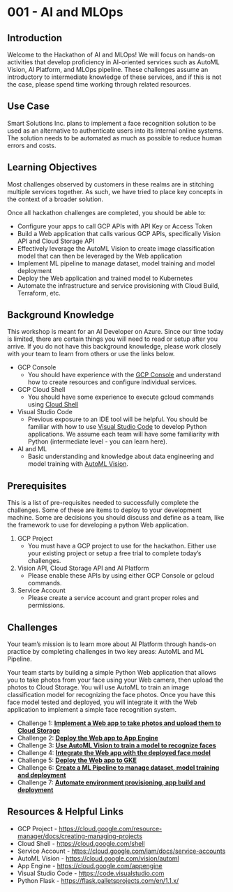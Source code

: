 # 001 - AI and MLOps

## Introduction
Welcome to the Hackathon of AI and MLOps! We will focus on hands-on activities that develop proficiency in AI-oriented services such as AutoML Vision, AI Platform, and MLOps pipeline. These challenges assume an introductory to intermediate knowledge of these services, and if this is not the case, please spend time working through related resources.

## Use Case
Smart Solutions Inc. plans to implement a face recognition solution to be used as an alternative to authenticate users into its internal online systems. The solution needs to be automated as much as possible to reduce human errors and costs. 

## Learning Objectives
Most challenges observed by customers in these realms are in stitching multiple services together. As such, we have tried to place key concepts in the context of a broader solution.

Once all hackathon challenges are completed, you should be able to:
- Configure your apps to call GCP APIs with API Key or Access Token
- Build a Web application that calls various GCP APIs, specifically Vision API and Cloud Storage API  
- Effectively leverage the AutoML Vision to create image classification model that can then be leveraged by the Web application
- Implement ML pipeline to manage dataset, model training and model deployment
- Deploy the Web application and trained model to Kubernetes 
- Automate the infrastructure and service provisioning with Cloud Build, Terraform, etc.

## Background Knowledge
This workshop is meant for an AI Developer on Azure. Since our time today is limited, there are certain things you will need to read or setup after you arrive. If you do not have this background knowledge, please work closely with your team to learn from others or use the links below.
- GCP Console
    - You should have experience with the [GCP Console](https://console.cloud.google.com) and understand how to create resources and configure individual services. 
- GCP Cloud Shell
    - You should have some experience to execute gcloud commands using [Cloud Shell](https://cloud.google.com/shell)
- Visual Studio Code
    - Previous exposure to an IDE tool will be helpful. You should be familiar with how to use [Visual Studio Code](https://code.visualstudio.com) to develop Python applications. We assume each team will have some familiarity with Python (intermediate level - you can learn here).
- AI and ML
    - Basic understanding and knowledge about data engineering and model training with [AutoML Vision](https://cloud.google.com/vision/automl).

## Prerequisites
This is a list of pre-requisites needed to successfully complete the challenges.  Some of these are items to deploy to your development machine.  Some are decisions you should discuss and define as a team, like the framework to use for developing a python Web application.

1. GCP Project
    - You must have a GCP project to use for the hackathon. Either use your existing project or setup a free trial to complete today’s challenges.
2. Vision API, Cloud Storage API and AI Platform
    - Please enable these APIs by using either GCP Console or gcloud commands.
3. Service Account
    - Please create a service account and grant proper roles and permissions.

## Challenges
Your team’s mission is to learn more about AI Platform through hands-on practice by completing challenges in two key areas: AutoML and ML Pipeline.

Your team starts by building a simple Python Web application that allows you to take photos from your face using your Web camera, then upload the photos to Cloud Storage. You will use AutoML to train an image classification model for recognizing the face photos. Once you have this face model tested and deployed, you will integrate it with the Web application to implement a simple face recognition system.

- Challenge 1: **[Implement a Web app to take photos and upload them to Cloud Storage]()**
- Challenge 2: **[Deploy the Web app to App Engine]()**
- Challenge 3: **[Use AutoML Vision to train a model to recognize faces]()**
- Challenge 4: **[Integrate the Web app with the deployed face model]()**
- Challenge 5: **[Deploy the Web app to GKE]()**
- Challenge 6: **[Create a ML Pipeline to manage dataset, model training and deployment]()**
- Challenge 7: **[Automate environment provisioning, app build and deployment]()**

## Resources & Helpful Links
- GCP Project - <https://cloud.google.com/resource-manager/docs/creating-managing-projects>
- Cloud Shell - <https://cloud.google.com/shell>
- Service Account - <https://cloud.google.com/iam/docs/service-accounts>
- AutoML Vision - <https://cloud.google.com/vision/automl>
- App Engine - <https://cloud.google.com/appengine>
- Visual Studio Code - <https://code.visualstudio.com>
- Python Flask - <https://flask.palletsprojects.com/en/1.1.x/>   
